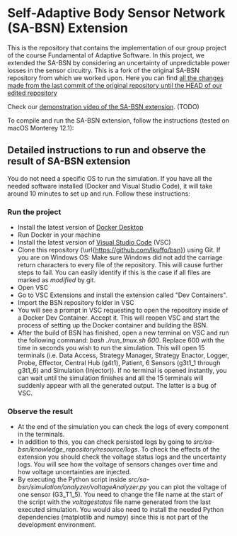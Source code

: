 # Self-Adaptive Body Sensor Network (SA-BSN) Extension

This is the repository that contains the implementation of our group project of the course Fundamental of Adaptive Software. In this project, we extended the SA-BSN by considering an uncertainty of unpredictable power losses in the sensor circuitry. This is a fork of the original SA-BSN repository from which we worked upon. Here you can find [all the changes made from the last commit of the original repository until the HEAD of our edited repository](https://github.com/lkuffo/bsn/compare1c45cd8f4c43e36fcf5665940d5ce7c66b907b31..HEAD?diff=unified)

Check our [demonstration video of the SA-BSN extension](). (TODO)

To compile and run the SA-BSN extension, follow the instructions (tested on macOS Monterey 12.1): 

## Detailed instructions to run and observe the result of SA-BSN extension
You do not need a specific OS to run the simulation. If you have all the needed software installed (Docker and Visual Studio Code), it will take around 10 minutes to set up and run. Follow these instructions:
### Run the project
- Install the latest version of [Docker Desktop](https://www.docker.com/products/docker-desktop/)
- Run Docker in your machine
- Install the latest version of [Visual Studio Code](https://code.visualstudio.com/) (VSC)
- Clone this repository (\url{https://github.com/lkuffo/bsn}) using Git. If you are on Windows OS: Make sure Windows did not add the carriage return characters to every file of the repository. This will cause further steps to fail. You can easily identify if this is the case if all files are marked as *modified* by git.
- Open VSC
- Go to VSC Extensions and install the extension called "Dev Containers".
- Import the BSN repository folder in VSC
- You will see a prompt in VSC requesting to open the repository inside of a Docker Dev Container. Accept it. This will reopen VSC and start the process of setting up the Docker container and building the BSN.
- After the build of BSN has finished, open a new terminal on VSC and run the following command: *bash ./run_tmux.sh 600*. Replace 600 with the time in seconds you wish to run the simulation. This will open 15 terminals (i.e. Data Access, Strategy Manager, Strategy Enactor, Logger, Probe, Effector, Central Hub (g4t1), Patient, 6 Sensors (g3t1_1 through g3t1_6) and Simulation (Injector)). If no terminal is opened instantly, you can wait until the simulation finishes and all the 15 terminals will suddenly appear with all the generated output. The latter is a bug of VSC.

### Observe the result
- At the end of the simulation you can check the logs of every component in the terminals. 
- In addition to this, you can check persisted logs by going to *src/sa-bsn/knowledge_repository/resource/logs*. To check the effects of the extension you should check the voltage status logs and the uncertainty logs. You will see how the voltage of sensors changes over time and how voltage uncertainties are injected. 
- By executing the Python script inside *src/sa-bsn/simulation/analyzer/voltageAnalyzer.py* you can plot the voltage of one sensor (G3_T1_5). You need to change the file name at the start of the script with the *voltagestatus* file name generated from the last executed simulation. You would also need to install the needed Python dependencies (matplotlib and numpy) since this is not part of the development environment.

